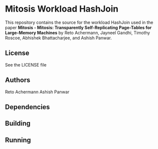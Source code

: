 Mitosis Workload HashJoin
===================================================

This repository contains the source for the workload HashJoin used in the
paper **Mitosis - Mitosis: Transparently Self-Replicating Page-Tables
for Large-Memory Machines** by Reto Achermann, Jayneel Gandhi,
Timothy Roscoe, Abhishek Bhattacharjee, and Ashish Panwar.

License
-------

See the LICENSE file

Authors
-------

Reto Achermann
Ashish Panwar


Dependencies
------------

Building
--------


Running
-------
